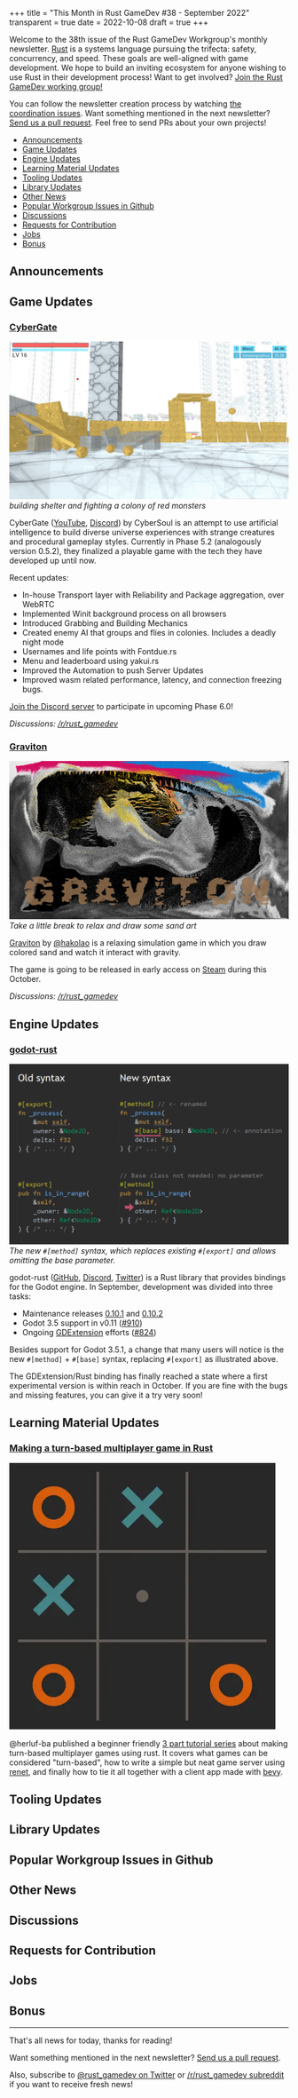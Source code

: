 +++
title = "This Month in Rust GameDev #38 - September 2022"
transparent = true
date = 2022-10-08
draft = true
+++

<!-- no toc -->

<!-- Check the post with markdownlint-->

Welcome to the 38th issue of the Rust GameDev Workgroup's
monthly newsletter.
[Rust] is a systems language pursuing the trifecta:
safety, concurrency, and speed.
These goals are well-aligned with game development.
We hope to build an inviting ecosystem for anyone wishing
to use Rust in their development process!
Want to get involved? [Join the Rust GameDev working group!][join]

You can follow the newsletter creation process
by watching [the coordination issues][coordination].
Want something mentioned in the next newsletter?
[Send us a pull request][pr].
Feel free to send PRs about your own projects!

[Rust]: https://rust-lang.org
[join]: https://github.com/rust-gamedev/wg#join-the-fun
[pr]: https://github.com/rust-gamedev/rust-gamedev.github.io
[coordination]: https://github.com/rust-gamedev/rust-gamedev.github.io/issues?q=label%3Acoordination

- [Announcements](#announcements)
- [Game Updates](#game-updates)
- [Engine Updates](#engine-updates)
- [Learning Material Updates](#learning-material-updates)
- [Tooling Updates](#tooling-updates)
- [Library Updates](#library-updates)
- [Other News](#other-news)
- [Popular Workgroup Issues in Github](#popular-workgroup-issues-in-github)
- [Discussions](#discussions)
- [Requests for Contribution](#requests-for-contribution)
- [Jobs](#jobs)
- [Bonus](#bonus)

<!--
Ideal section structure is:

```
### [Title]

![image/GIF description](image link)
_image caption_

A paragraph or two with a summary and [useful links].

_Discussions:
[/r/rust](https://reddit.com/r/rust/todo),
[twitter](https://twitter.com/todo/status/123456)_

[Title]: https://first.link
[useful links]: https://other.link
```

If needed, a section can be split into subsections with a "------" delimiter.
-->

## Announcements

## Game Updates

### [CyberGate][cybergate-yt]

![building and fighting](cybergate.gif)
_building shelter and fighting a colony of red monsters_

CyberGate ([YouTube][cybergate-yt], [Discord][cybergate-dis]) by CyberSoul
is an attempt to use artificial intelligence to build diverse universe experiences
with strange creatures and procedural gameplay styles.
Currently in Phase 5.2 (analogously version 0.5.2),
they finalized a playable game with the tech they have developed up until now.

Recent updates:

- In-house Transport layer with Reliability and Package aggregation, over WebRTC
- Implemented Winit background process on all browsers
- Introduced Grabbing and Building Mechanics
- Created enemy AI that groups and flies in colonies. Includes a deadly night mode
- Usernames and life points with Fontdue.rs
- Menu and leaderboard using yakui.rs
- Improved the Automation to push Server Updates
- Improved wasm related performance, latency, and connection freezing bugs.

[Join the Discord server][cybergate-dis] to participate in upcoming Phase 6.0!

_Discussions: [/r/rust_gamedev](https://www.reddit.com/r/rust_gamedev/comments/xo03s5/cybergate_release_5_webrtc_multiplayer_with/)_

[cybergate-yt]: https://youtube.com/channel/UClrsOso3Xk2vBWqcsHC3Z4Q
[cybergate-dis]: https://discord.gg/R7DkHqw7zJ

### [Graviton][graviton-website]

![Graviton](graviton.png)
_Take a little break to relax and draw some sand art_

[Graviton](https://www.gravitongame.art/) by
[@hakolao](https://github.com/hakolao)
is a relaxing simulation game in which you draw colored sand and watch it
interact with gravity.

The game is going to be released in early access on
[Steam](https://store.steampowered.com/app/2137280/Graviton__A_Relaxing_Sand_Simulation/?utm_source=rust_gamedev&utm_medium=web)
during this October.

_Discussions: [/r/rust_gamedev](https://www.reddit.com/r/rust_gamedev/comments/xfqd2t/graviton_relaxing_sand_art)_

[graviton-website]: https://www.gravitongame.art/

## Engine Updates

### [godot-rust][gd-github]

![godot-rust new export syntax](godot-rust-export.png)
_The new `#[method]` syntax, which replaces existing `#[export]` and allows omitting
the base parameter._

godot-rust ([GitHub][gd-github], [Discord][gd-discord], [Twitter][gd-twitter])
is a Rust library that provides bindings for the Godot engine.
In September, development was divided into three tasks:

- Maintenance releases [0.10.1][gd-0.10.1] and [0.10.2][gd-0.10.2]
- Godot 3.5 support in v0.11 ([#910][gd-910])
- Ongoing [GDExtension][gd-gdext] efforts ([#824][gd-824])

Besides support for Godot 3.5.1, a change that many users will notice is the
new `#[method]` + `#[base]` syntax, replacing `#[export]` as illustrated above.

The GDExtension/Rust binding has finally reached a state where a first
experimental version is within reach in October. If you are fine with the
bugs and missing features, you can give it a try very soon!

[gd-0.10.1]: https://github.com/godot-rust/godot-rust/pulls?q=is%3Apr+milestone%3Av0.10.1
[gd-0.10.2]: https://github.com/godot-rust/godot-rust/pulls?q=is%3Apr+milestone%3Av0.10.2
[gd-824]: https://github.com/godot-rust/godot-rust/issues/824
[gd-910]: https://github.com/godot-rust/godot-rust/issues/910
[gd-github]: https://github.com/godot-rust/godot-rust
[gd-discord]: https://discord.gg/aKUCJ8rJsc
[gd-twitter]: https://twitter.com/GodotRust
[gd-gdext]: https://godotengine.org/article/introducing-gd-extensions

## Learning Material Updates

### [Making a turn-based multiplayer game in Rust][tbs-tutrial-1]

![A screenshot of the tic tac toe clone the tutorial covers](tbs-multiplayer-tutorial.png)

@herluf-ba published a beginner friendly [3 part tutorial series][tbs-tutrial-1]
about making turn-based multiplayer games using rust.
It covers what games can be considered "turn-based",
how to write a simple but neat game server using [renet],
and finally how to tie it all together with a client app made with [bevy].

[tbs-tutrial-1]: https://herluf-ba.github.io/making-a-turn-based-multiplayer-game-in-rust-01-whats-a-turn-based-game-anyway.html
[renet]: https://github.com/lucaspoffo/renet
[bevy]: https://github.com/bevyengine/bevy

## Tooling Updates

## Library Updates

## Popular Workgroup Issues in Github

<!-- Up to 10 links to interesting issues -->

## Other News

<!-- One-liners for plan items that haven't got their own sections. -->

## Discussions

<!-- Links to handpicked reddit/twitter/urlo/etc threads that provide
useful information -->

## Requests for Contribution

<!-- Links to "good first issue"-labels or direct links to specific tasks -->

## Jobs

<!-- An optional section for new jobs related to Rust gamedev -->

## Bonus

<!-- Bonus section to make the newsletter more interesting
and highlight events from the past. -->

------

That's all news for today, thanks for reading!

Want something mentioned in the next newsletter?
[Send us a pull request][pr].

Also, subscribe to [@rust_gamedev on Twitter][@rust_gamedev]
or [/r/rust_gamedev subreddit][/r/rust_gamedev] if you want to receive fresh news!

<!--
TODO: Add real links and un-comment once this post is published
**Discuss this post on**:
[/r/rust_gamedev](TODO),
[Twitter](TODO),
[Discord](https://discord.gg/yNtPTb2).
-->

[/r/rust_gamedev]: https://reddit.com/r/rust_gamedev
[@rust_gamedev]: https://twitter.com/rust_gamedev
